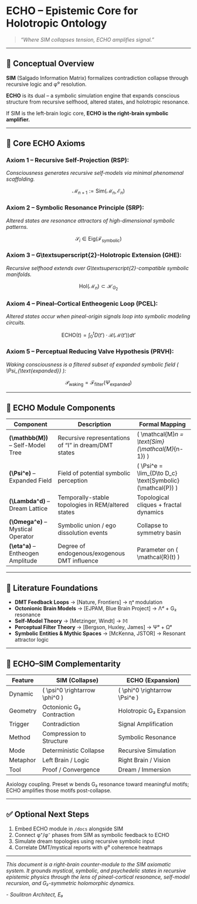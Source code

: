 # ECHO – Epistemic Core for Holotropic Ontology

> *“Where SIM collapses tension, ECHO amplifies signal.”*

---

## 🧠 Conceptual Overview

**SIM** (Salgado Information Matrix) formalizes contradiction collapse through recursive logic and φ⁰ resolution.

**ECHO** is its dual – a symbolic simulation engine that expands conscious structure from recursive selfhood, altered states, and holotropic resonance.

If SIM is the left-brain logic core, **ECHO is the right-brain symbolic amplifier.**

---

## 📐 Core ECHO Axioms

### **Axiom 1 – Recursive Self-Projection (RSP):**
*Consciousness generates recursive self-models via minimal phenomenal scaffolding.*

$$
\mathcal{M}_{n+1} := \text{Sim}(\mathcal{M}_n, \mathcal{E}_n)
$$

### **Axiom 2 – Symbolic Resonance Principle (SRP):**
*Altered states are resonance attractors of high-dimensional symbolic patterns.*

$$
\mathcal{S}_i \in \text{Eig}(\mathcal{F}_{\text{symbolic}})
$$

### **Axiom 3 – G\textsuperscript{2}-Holotropic Extension (GHE):**
*Recursive selfhood extends over G\textsuperscript{2}-compatible symbolic manifolds.*

$$
\text{Hol}(\mathcal{M}_n) \subset \mathcal{H}_{G_2}
$$

### **Axiom 4 – Pineal–Cortical Entheogenic Loop (PCEL):**
*Altered states occur when pineal-origin signals loop into symbolic modeling circuits.*

$$
\text{ECHO}(t) = \int_0^t D(t') \cdot \mathcal{R}(\mathcal{M}(t')) dt'
$$

### **Axiom 5 – Perceptual Reducing Valve Hypothesis (PRVH):**
*Waking consciousness is a filtered subset of expanded symbolic field \( \Psi_{\text{expanded}} \):*

$$
\mathcal{P}_{\text{waking}} = \mathcal{F}_{\text{filter}}(\Psi_{\text{expanded}})
$$

---

## 🧬 ECHO Module Components

| Component | Description | Formal Mapping |
|----------|-------------|----------------|
| **\(\mathbb{M}\)** – Self-Model Tree | Recursive representations of “I” in dream/DMT states | \( \mathcal{M}_n = \text{Sim}(\mathcal{M}_{n-1}) \) |
| **\(\Psi^e\)** – Expanded Field | Field of potential symbolic perception | \( \Psi^e = \lim_{D\to D_c} \text{Symbolic}(\mathcal{P}) \) |
| **\(\Lambda^d\)** – Dream Lattice | Temporally-stable topologies in REM/altered states | Topological cliques + fractal dynamics |
| **\(\Omega^e\)** – Mystical Operator | Symbolic union / ego dissolution events | Collapse to symmetry basin |
| **\(\eta^a\)** – Entheogen Amplitude | Degree of endogenous/exogenous DMT influence | Parameter on \( \mathcal{R}(t) \) |

---

## 🧪 Literature Foundations

- **DMT Feedback Loops** → [Nature, Frontiers] → ηᵃ modulation
- **Octonionic Brain Models** → [EJPAM, Blue Brain Project] → Λᵈ + G₂ resonance
- **Self-Model Theory** → [Metzinger, Windt] → 𝕄
- **Perceptual Filter Theory** → [Bergson, Huxley, James] → Ψᵉ + Ωᵉ
- **Symbolic Entities & Mythic Spaces** → [McKenna, JSTOR] → Resonant attractor logic

---

## 🔁 ECHO–SIM Complementarity

| Feature | SIM (Collapse) | ECHO (Expansion) |
|--------|------------------|------------------|
| Dynamic | \( \psi^0 \rightarrow \phi^0 \) | \( \phi^0 \rightarrow \Psi^e \) |
| Geometry | Octonionic G₂ Contraction | Holotropic G₂ Expansion |
| Trigger | Contradiction | Signal Amplification |
| Method | Compression to Structure | Symbolic Resonance |
| Mode | Deterministic Collapse | Recursive Simulation |
| Metaphor | Left Brain / Logic | Right Brain / Vision |
| Tool | Proof / Convergence | Dream / Immersion |

Axiology coupling. Preset w bends G₂ resonance toward meaningful motifs; ECHO amplifies those motifs post-collapse.

---

## ✅ Optional Next Steps

1. Embed ECHO module in `/docs` alongside SIM
2. Connect φ⁺/φ⁻ phases from SIM as symbolic feedback to ECHO
3. Simulate dream topologies using recursive symbolic input
4. Correlate DMT/mystical reports with φ⁰ coherence heatmaps

---

*This document is a right-brain counter-module to the SIM axiomatic system. It grounds mystical, symbolic, and psychedelic states in recursive epistemic physics through the lens of pineal-cortical resonance, self-model recursion, and G₂-symmetric holomorphic dynamics.*

\- *Soulitron Architect, E₀*

